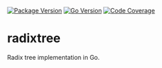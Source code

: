 [![Package Version](https://img.shields.io/github/v/release/jpholanda/radixtree?style=for-the-badge)](https://github.com/jpholanda/radixtree/releases)
[![Go Version](https://img.shields.io/github/go-mod/go-version/jpholanda/radixtree?style=for-the-badge)](https://golang.org/)
[![Code Coverage](https://img.shields.io/scrutinizer/coverage/g/jpholanda/radixtree?style=for-the-badge)](https://scrutinizer-ci.com/g/jpholanda/radixtree/?branch=master)

# radixtree
Radix tree implementation in Go.
